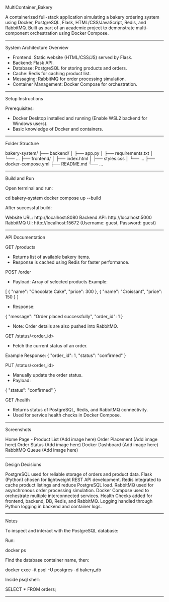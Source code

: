 MultiContainer_Bakery

A containerized full-stack application simulating a bakery ordering system using Docker, PostgreSQL, Flask, HTML/CSS/JavaScript, Redis, and RabbitMQ. 
Built as part of an academic project to demonstrate multi-component orchestration using Docker Compose.

------------------------------------------------------------

System Architecture Overview

- Frontend: Static website (HTML/CSS/JS) served by Flask.
- Backend: Flask API.
- Database: PostgreSQL for storing products and orders.
- Cache: Redis for caching product list.
- Messaging: RabbitMQ for order processing simulation.
- Container Management: Docker Compose for orchestration.

------------------------------------------------------------

Setup Instructions

Prerequisites:
- Docker Desktop installed and running (Enable WSL2 backend for Windows users).
- Basic knowledge of Docker and containers.

------------------------------------------------------------

Folder Structure

bakery-system/
├── backend/
│   ├── app.py
│   ├── requirements.txt
│   └── ...
├── frontend/
│   ├── index.html
│   ├── styles.css
│   └── ...
├── docker-compose.yml
├── README.md
└── ...

------------------------------------------------------------

Build and Run

Open terminal and run:

cd bakery-system
docker compose up --build

After successful build:

Website URL: http://localhost:8080
Backend API: http://localhost:5000
RabbitMQ UI: http://localhost:15672 (Username: guest, Password: guest)

------------------------------------------------------------

API Documentation

GET /products
- Returns list of available bakery items.
- Response is cached using Redis for faster performance.

POST /order
- Payload: Array of selected products
Example:

[
  { "name": "Chocolate Cake", "price": 300 },
  { "name": "Croissant", "price": 150 }
]

- Response:

{ "message": "Order placed successfully", "order_id": 1 }

- Note: Order details are also pushed into RabbitMQ.

GET /status/<order_id>
- Fetch the current status of an order.

Example Response:
{ "order_id": 1, "status": "confirmed" }

PUT /status/<order_id>
- Manually update the order status.
- Payload:

{ "status": "confirmed" }

GET /health
- Returns status of PostgreSQL, Redis, and RabbitMQ connectivity.
- Used for service health checks in Docker Compose.

------------------------------------------------------------

Screenshots

Home Page - Product List (Add image here)
Order Placement (Add image here)
Order Status (Add image here)
Docker Dashboard (Add image here)
RabbitMQ Queue (Add image here)

------------------------------------------------------------

Design Decisions

PostgreSQL used for reliable storage of orders and product data.
Flask (Python) chosen for lightweight REST API development.
Redis integrated to cache product listings and reduce PostgreSQL load.
RabbitMQ used for asynchronous order processing simulation.
Docker Compose used to orchestrate multiple interconnected services.
Health Checks added for frontend, backend, DB, Redis, and RabbitMQ.
Logging handled through Python logging in backend and container logs.

------------------------------------------------------------

Notes

To inspect and interact with the PostgreSQL database:

Run:

docker ps

Find the database container name, then:

docker exec -it <db-container-name> psql -U postgres -d bakery_db

Inside psql shell:

SELECT * FROM orders;

------------------------------------------------------------

